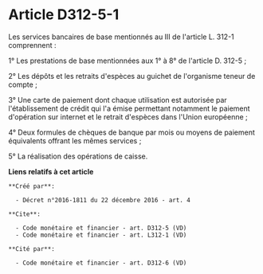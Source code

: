 # Article D312-5-1

Les services bancaires de base mentionnés au III de l'article L. 312-1 comprennent : 

1° Les prestations de base mentionnées aux 1° à 8° de l'article D. 312-5 ; 

2° Les dépôts et les retraits d'espèces au guichet de l'organisme teneur de compte ; 

3° Une carte de paiement dont chaque utilisation est autorisée par l'établissement de crédit qui l'a émise permettant
notamment le paiement d'opération sur internet et le retrait d'espèces dans l'Union européenne ; 

4° Deux formules de chèques de banque par mois ou moyens de paiement équivalents offrant les mêmes services ; 

5° La réalisation des opérations de caisse.

**Liens relatifs à cet article**

	**Créé par**:

	  - Décret n°2016-1811 du 22 décembre 2016 - art. 4

	**Cite**:

	  - Code monétaire et financier - art. D312-5 (VD)
	  - Code monétaire et financier - art. L312-1 (VD)

	**Cité par**:

	  - Code monétaire et financier - art. D312-6 (VD)
